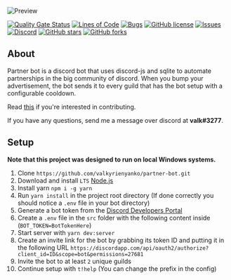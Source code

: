 ![Preview](https://i.gyazo.com/6fe2e372a70364f9cee3d2a96af1ddaf.png)

[![Quality Gate Status](https://sonarcloud.io/api/project_badges/measure?project=valkyrienyanko_partner-bot&metric=alert_status)](https://sonarcloud.io/dashboard?id=valkyrienyanko_partner-bot)
[![Lines of Code](https://sonarcloud.io/api/project_badges/measure?project=valkyrienyanko_partner-bot&metric=ncloc)](https://sonarcloud.io/dashboard?id=valkyrienyanko_partner-bot)
[![Bugs](https://sonarcloud.io/api/project_badges/measure?project=valkyrienyanko_partner-bot&metric=bugs)](https://sonarcloud.io/dashboard?id=valkyrienyanko_partner-bot)
[![GitHub license](https://img.shields.io/github/license/valkyrienyanko/partner-bot?color=brightgreen)](https://github.com/valkyrienyanko/partner-bot/blob/master/LICENSE)
[![Issues](https://img.shields.io/github/issues/valkyrienyanko/partner-bot)](https://github.com/valkyrienyanko/partner-bot/issues)
[![Discord](https://img.shields.io/discord/453710350454620160.svg)](https://discordapp.com/invite/N9QVxbM)
[![GitHub stars](https://img.shields.io/github/stars/valkyrienyanko/partner-bot?color=brightgreen)](https://github.com/valkyrienyanko/partner-bot/stargazers)
[![GitHub forks](https://img.shields.io/github/forks/valkyrienyanko/partner-bot?color=brightgreen)](https://github.com/valkyrienyanko/partner-bot/network)

## About
Partner bot is a discord bot that uses discord-js and sqlite to automate partnerships in the big community of discord. When you bump your advertisement, the bot sends it to every guild that has the bot setup with a configurable cooldown.

Read [this](https://github.com/valkyrienyanko/partner-bot/blob/master/.github/CONTRIBUTING.md) if you're interested in contributing.

If you have any questions, send me a message over discord at **valk#3277**.

## Setup
**Note that this project was designed to run on local Windows systems.**
1. Clone `https://github.com/valkyrienyanko/partner-bot.git`
2. Download and install `LTS` [Node.js](https://nodejs.org/en/)
3. Install yarn `npm i -g yarn`
4. Run `yarn install` in the project root directory (If done correctly you should notice a `.env` file in your bot directory)
5. Generate a bot token from the [Discord Developers Portal](https://discordapp.com/developers/applications/)
6. Create a `.env` file in the `src` folder with the following content inside (`BOT_TOKEN=BotTokenHere`)
7. Start server with `yarn dev:server`
8. Create an invite link for the bot by grabbing its token ID and putting it in the following URL `https://discordapp.com/api/oauth2/authorize?client_id=ID&scope=bot&permissions=27681`
9. Invite the bot to at least `2` unique guilds
10. Continue setup with `t!help` (You can change the prefix in the config)
